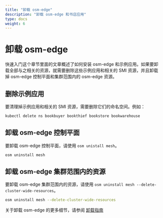 ```yaml
---
title: "卸载 osm-edge"
description: "卸载 osm-edge 和书店应用"
type: docs
weight: 6
---
```


# 卸载 osm-edge

快速入门这个章节里面的文章概述了如何安装 osm-edge 和示例应用。如果要卸载全部与之相关的资源，就需要删除这些示例应用和相关的 SMI 资源，并且卸载掉 osm-edge 控制平面和集群范围内的 osm-edge 资源。

## 删除示例应用

要清理掉示例应用和相关的 SMI 资源，需要删除它们的命名空间。例如：

```bash
kubectl delete ns bookbuyer bookthief bookstore bookwarehouse
```

## 卸载 osm-edge 控制平面

要卸载 osm-edge 控制平面，请使用 `osm unistall mesh`。

```bash
osm uninstall mesh
```

## 卸载 osm-edge 集群范围内的资源

要卸载 osm-edge 集群范围内的资源，请使用 `osm uninstall mesh --delete-cluster-wide-resources`。

```bash
osm uninstall mesh --delete-cluster-wide-resources
```

关于卸载 osm-edge 的更多细节，请参阅 [卸载指南](/docs/guides/uninstall/)
